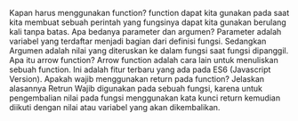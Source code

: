 Kapan harus menggunakan function? function dapat kita gunakan pada saat kita membuat sebuah perintah yang fungsinya dapat kita gunakan berulang kali tanpa batas.
Apa bedanya parameter dan argumen? Parameter adalah variabel yang terdaftar menjadi bagian dari definisi fungsi. Sedangkan Argumen adalah nilai yang diteruskan ke dalam fungsi saat fungsi dipanggil.
Apa itu arrow function? Arrow function adalah cara lain untuk menuliskan sebuah function. Ini adalah fitur terbaru yang ada pada ES6 (Javascript Version).
Apakah wajib menggunakan return pada function? Jelaskan alasannya Retrun Wajib digunakan pada sebuah fungsi, karena untuk pengembalian nilai pada fungsi menggunakan kata kunci return kemudian diikuti dengan nilai atau variabel yang akan dikembalikan.
